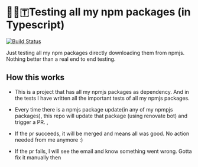 # 🔬👷🇹Testing all my npm packages (in Typescript)

[![Build Status](https://travis-ci.org/ayonious/my-npm-packages-tester-ts.svg?branch=master)](https://travis-ci.org/ayonious/my-npm-packages-tester-ts)


Just testing all my npm packages directly downloading them from npmjs.
Nothing better than a real end to end testing.


## How this works

* This is a project that has all my npmjs packages as dependency. And in the tests I have written all the important tests of all my npmjs packages.

* Every time there is a npmjs package update(in any of my npmpjs packages), this repo will update that package (using renovate bot) and trigger a PR.
,
* If the pr succeeds, it will be merged and means all was good. No action needed from me anymore :)

* If the pr fails, I will see the email and know something went wrong. Gotta fix it manually then
